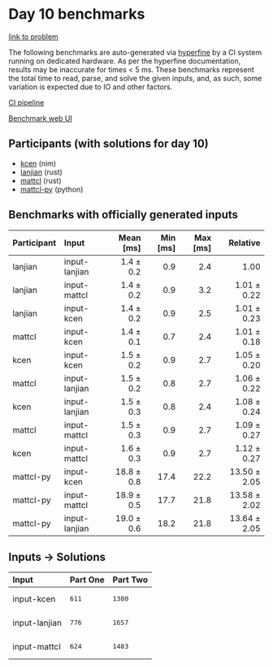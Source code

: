 # Day 10 benchmarks

[link to problem](https://adventofcode.com/2024/day/10)

The following benchmarks are auto-generated via
[hyperfine](https://github.com/sharkdp/hyperfine) by a CI system running on
dedicated hardware. As per the hyperfine documentation, results may be
inaccurate for times < 5 ms. These benchmarks represent the total time to read,
parse, and solve the given inputs, and, as such, some variation is expected due
to IO and other factors.

[CI pipeline](http://ci.papercode.net:8080/teams/main/pipelines/aoc2024)

[Benchmark web UI](https://aoc.ancalagon.black)


## Participants (with solutions for day 10)

- [kcen](https://github.com/kcen/aoc2024) (nim)
- [lanjian](https://github.com/lanjian/aoc-2024) (rust)
- [mattcl](https://github.com/mattcl/aoc2024) (rust)
- [mattcl-py](https://github.com/mattcl/aoc2024-py) (python)


## Benchmarks with officially generated inputs

| Participant | Input | Mean [ms] | Min [ms] | Max [ms] | Relative |
|:---|:---|---:|---:|---:|---:|
| lanjian | input-lanjian | 1.4 ± 0.2 | 0.9 | 2.4 | 1.00 |
| lanjian | input-mattcl | 1.4 ± 0.2 | 0.9 | 3.2 | 1.01 ± 0.22 |
| lanjian | input-kcen | 1.4 ± 0.2 | 0.9 | 2.5 | 1.01 ± 0.23 |
| mattcl | input-kcen | 1.4 ± 0.1 | 0.7 | 2.4 | 1.01 ± 0.18 |
| kcen | input-kcen | 1.5 ± 0.2 | 0.9 | 2.7 | 1.05 ± 0.20 |
| mattcl | input-lanjian | 1.5 ± 0.2 | 0.8 | 2.7 | 1.06 ± 0.22 |
| kcen | input-lanjian | 1.5 ± 0.3 | 0.8 | 2.4 | 1.08 ± 0.24 |
| mattcl | input-mattcl | 1.5 ± 0.3 | 0.9 | 2.7 | 1.09 ± 0.27 |
| kcen | input-mattcl | 1.6 ± 0.3 | 0.9 | 2.7 | 1.12 ± 0.27 |
| mattcl-py | input-kcen | 18.8 ± 0.8 | 17.4 | 22.2 | 13.50 ± 2.05 |
| mattcl-py | input-mattcl | 18.9 ± 0.5 | 17.7 | 21.8 | 13.58 ± 2.02 |
| mattcl-py | input-lanjian | 19.0 ± 0.6 | 18.2 | 21.8 | 13.64 ± 2.05 |


## Inputs -> Solutions

| Input | Part One | Part Two |
|:---|:---|:---|
|input-kcen|<pre>611</pre>|<pre>1380</pre>|
|input-lanjian|<pre>776</pre>|<pre>1657</pre>|
|input-mattcl|<pre>624</pre>|<pre>1483</pre>|